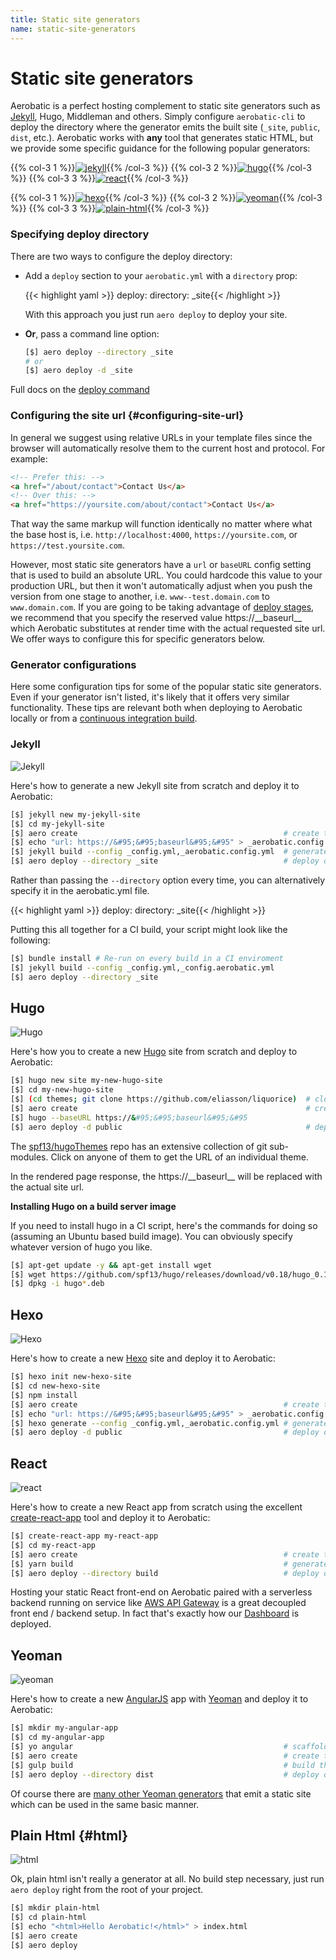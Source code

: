 ```yaml
---
title: Static site generators
name: static-site-generators
---
```


# Static site generators

Aerobatic is a perfect hosting complement to static site generators such as [Jekyll](https://jekyllrb.com/), Hugo, Middleman and others. Simply configure `aerobatic-cli` to deploy the directory where the generator emits the built site (`_site`, `public`, `dist`, etc.). Aerobatic works with **any** tool that generates static HTML, but we provide some specific guidance for the following popular generators:

{{% col-3 1 %}}[![jekyll](/img/frameworks/jekyll.png)](#jekyll){{% /col-3 %}}
{{% col-3 2 %}}[![hugo](/img/frameworks/hugo.png)](#hugo){{% /col-3 %}}
{{% col-3 3 %}}[![react](/img/frameworks/react.png)](#react){{% /col-3 %}}

{{% col-3 1 %}}[![hexo](/img/frameworks/hexo.png)](#hexo){{% /col-3 %}}
{{% col-3 2 %}}[![yeoman](/img/frameworks/yeoman.png)](#yeoman){{% /col-3 %}}
{{% col-3 3 %}}[![plain-html](/img/frameworks/html.png)](#html){{% /col-3 %}}

### Specifying deploy directory
There are two ways to configure the deploy directory:

* Add a `deploy` section to your `aerobatic.yml` with a `directory` prop:

  {{< highlight yaml >}}
  deploy:
    directory: _site{{< /highlight >}}

  With this approach you just run `aero deploy` to deploy your site.

* **Or**, pass a command line option:

  ~~~sh
  [$] aero deploy --directory _site
  # or
  [$] aero deploy -d _site
  ~~~

Full docs on the [deploy command](/docs/cli/#deploy)

### Configuring the site url {#configuring-site-url}
In general we suggest using relative URLs in your template files since the browser will automatically resolve them to the current host and protocol. For example:

~~~html
<!-- Prefer this: -->
<a href="/about/contact">Contact Us</a>
<!-- Over this: -->
<a href="https://yoursite.com/about/contact">Contact Us</a>
~~~

That way the same markup will function identically no matter where what the base host is, i.e. `http://localhost:4000`, `https://yoursite.com`, or `https://test.yoursite.com`.

However, most static site generators have a `url` or `baseURL` config setting that is used to build an absolute URL. You could hardcode this value to your production URL, but then it won't automatically adjust when you push the version from one stage to another, i.e. `www--test.domain.com` to `www.domain.com`. If you are going to be taking advantage of [deploy stages](/overview/#deploy-stages), we recommend that you specify the reserved value <span class="code">https://&#95;&#95;baseurl&#95;&#95;</span> which Aerobatic substitutes at render time with the actual requested site url. We offer ways to configure this for specific generators below.

### Generator configurations
Here some configuration tips for some of the popular static site generators. Even if your generator isn't listed, it's likely that it offers very similar functionality. These tips are relevant both when deploying to Aerobatic locally or from a [continuous integration build](/docs/continuous-deployment/).

### Jekyll
<div class="generator-section"><img alt="Jekyll" src="/img/frameworks/jekyll.png"></div>

Here's how to generate a new Jekyll site from scratch and deploy it to Aerobatic:

~~~sh
[$] jekyll new my-jekyll-site
[$] cd my-jekyll-site
[$] aero create                                              # create the Aerobatic site
[$] echo "url: https://&#95;&#95;baseurl&#95;&#95" > _aerobatic.config.yml  # override site.url for Aerobatic
[$] jekyll build --config _config.yml,_aerobatic.config.yml  # generate the output
[$] aero deploy --directory _site                            # deploy output to Aerobatic
~~~

Rather than passing the `--directory` option every time, you can alternatively specify it in the aerobatic.yml file.

{{< highlight yaml >}}
deploy:
  directory: _site{{< /highlight >}}

Putting this all together for a CI build, your script might look like the following:

~~~sh
[$] bundle install # Re-run on every build in a CI enviroment
[$] jekyll build --config _config.yml,_config.aerobatic.yml
[$] aero deploy --directory _site
~~~

## Hugo

<div class="generator-section"><img alt="Hugo" src="/img/frameworks/hugo.png"></div>

Here's how you to create a new [Hugo](https://gohugo.io/) site from scratch and deploy to Aerobatic:

~~~sh
[$] hugo new site my-new-hugo-site
[$] cd my-new-hugo-site
[$] (cd themes; git clone https://github.com/eliasson/liquorice)  # clone a theme
[$] aero create                                                   # create the Aerobatic site
[$] hugo --baseURL https://&#95;&#95;baseurl&#95;&#95                            # build the site overriding baseURL
[$] aero deploy -d public                                         # deploy output to Aerobatic
~~~

The [spf13/hugoThemes](https://github.com/spf13/hugoThemes) repo has an extensive collection of git sub-modules. Click on anyone of them to get the URL of an individual theme.

In the rendered page response, the <span class="code">https://&#95;&#95;baseurl&#95;&#95;</span> will be replaced with the actual site url.

**Installing Hugo on a build server image**

If you need to install hugo in a CI script, here's the commands for doing so (assuming an Ubuntu based build image). You can obviously specify whatever version of hugo you like.

~~~sh
[$] apt-get update -y && apt-get install wget
[$] wget https://github.com/spf13/hugo/releases/download/v0.18/hugo_0.18-64bit.deb
[$] dpkg -i hugo*.deb
~~~

## Hexo

<div class="generator-section"><img alt="Hexo" src="/img/frameworks/hexo.png"></div>

Here's how to create a new [Hexo](https://hexo.io) site and deploy it to Aerobatic:

~~~sh
[$] hexo init new-hexo-site
[$] cd new-hexo-site
[$] npm install
[$] aero create                                              # create the Aerobatic site
[$] echo "url: https://&#95;&#95;baseurl&#95;&#95" > _aerobatic.config.yml  # override site.url for Aerobatic
[$] hexo generate --config _config.yml,_aerobatic.config.yml # generate the output
[$] aero deploy -d public                                    # deploy output to Aerobatic
~~~

## React

<div class="generator-section"><img alt="react" src="/img/frameworks/react.png"></div>

Here's how to create a new React app from scratch using the excellent [create-react-app](https://github.com/facebookincubator/create-react-app) tool and deploy it to Aerobatic:

~~~sh
[$] create-react-app my-react-app
[$] cd my-react-app
[$] aero create                                              # create the Aerobatic site
[$] yarn build                                               # generate the production optimized build
[$] aero deploy --directory build                            # deploy output to Aerobatic
~~~

Hosting your static React front-end on Aerobatic paired with a serverless backend running on service like [AWS API Gateway](https://aws.amazon.com/api-gateway/) is a great decoupled front end / backend setup. In fact that's exactly how our [Dashboard](https://dashboard.aerobatic.com) is deployed.

## Yeoman

<div class="generator-section"><img alt="yeoman" src="/img/frameworks/yeoman.png"></div>

Here's how to create a new [AngularJS](https://github.com/yeoman/generator-angular) app with [Yeoman](http://yeoman.io/) and deploy it to Aerobatic:

~~~sh
[$] mkdir my-angular-app
[$] cd my-angular-app
[$] yo angular                                               # scaffold the angular app
[$] aero create                                              # create the Aerobatic site
[$] gulp build                                               # build the production output
[$] aero deploy --directory dist                             # deploy output to Aerobatic
~~~

Of course there are [many other Yeoman generators](http://yeoman.io/generators/) that emit a static site which can be used in the same basic manner.

## Plain Html {#html}

<div class="generator-section"><img alt="html" src="/img/frameworks/html.png"></div>

Ok, plain html isn't really a generator at all. No build step necessary, just run `aero deploy` right from the root of your project.

~~~sh
[$] mkdir plain-html
[$] cd plain-html
[$] echo "<html>Hello Aerobatic!</html>" > index.html
[$] aero create
[$] aero deploy
~~~
